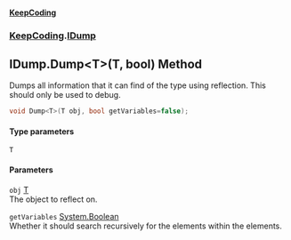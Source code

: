 #### [KeepCoding](index.md 'index')
### [KeepCoding](KeepCoding.md 'KeepCoding').[IDump](KeepCoding_IDump.md 'KeepCoding.IDump')
## IDump.Dump&lt;T&gt;(T, bool) Method
Dumps all information that it can find of the type using reflection. This should only be used to debug.  
```csharp
void Dump<T>(T obj, bool getVariables=false);
```
#### Type parameters
<a name='KeepCoding_IDump_Dump_T_(T_bool)_T'></a>
`T`  
  
#### Parameters
<a name='KeepCoding_IDump_Dump_T_(T_bool)_obj'></a>
`obj` [T](KeepCoding_IDump_Dump_T_(T_bool).md#KeepCoding_IDump_Dump_T_(T_bool)_T 'KeepCoding.IDump.Dump&lt;T&gt;(T, bool).T')  
The object to reflect on.
  
<a name='KeepCoding_IDump_Dump_T_(T_bool)_getVariables'></a>
`getVariables` [System.Boolean](https://docs.microsoft.com/en-us/dotnet/api/System.Boolean 'System.Boolean')  
Whether it should search recursively for the elements within the elements.
  
